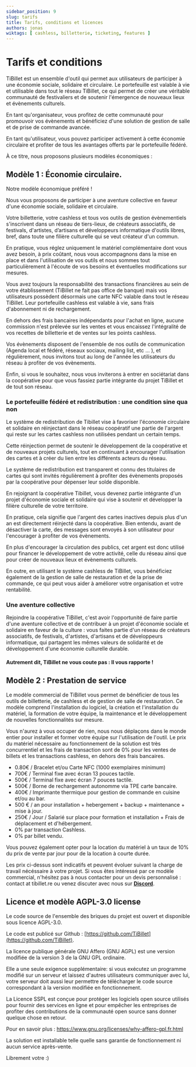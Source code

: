 ```yaml
---
sidebar_position: 9
slug: tarifs
title: Tarifs, conditions et licences
authors: jonas
wiktags: [ cashless, billetterie, ticketing, features ]
---
```


# Tarifs et conditions

TiBillet est un ensemble d'outil qui permet aux utilisateurs de participer à une économie sociale, solidaire et
circulaire.
Le portefeuille est valable à vie et utilisable dans tout le réseau TiBillet, ce qui permet de créer une véritable
communauté de festivaliers et de soutenir l'émergence de nouveaux lieux et évènements culturels.

En tant qu'organisateur, vous profitez de cette communauté pour promouvoir vos évènements et bénéficiez
d'une solution de gestion de salle et de prise de commande avancée.

En tant qu'utilisateur, vous pouvez participer activement à cette économie circulaire et profiter de tous les
avantages offerts par le portefeuille fédéré.

À ce titre, nous proposons plusieurs modèles économiques :

## Modèle 1 : Économie circulaire.

Notre modèle économique préféré !

Nous vous proposons de participer à une aventure collective en faveur d'une économie sociale, solidaire et circulaire.

Votre billetterie, votre cashless et tous vos outils de gestion évènementiels s'inscrivent dans un réseau
de tiers-lieux, de créateurs associatifs, de festivals, d'artistes, d’artisans et
développeurs informatique d'outils libres, bref, dans toute une filière culturelle qui se veut créateur d'un
commun.

En pratique, vous réglez uniquement le matériel complémentaire dont vous avez besoin, à prix coûtant,
nous vous accompagnons dans la mise en place et dans l'utilisation de vos outils et nous sommes tout particulièrement
à l'écoute de vos besoins et éventuelles modifications sur mesures.

Vous avez toujours la responsabilité des transactions financières au sein de votre établissement (TiBillet ne fait pas
office de banque) mais vos utilisateurs possèdent désormais une carte NFC valable dans tout le réseau TiBillet.
Leur portefeuille cashless est valable à vie, sans frais d'abonnement ni de rechargement.

En dehors des frais bancaires indépendants pour l'achat en ligne, aucune commission n'est prélevée sur
les ventes et vous encaissez l'intégralité de vos recettes de billetterie et de ventes sur les points cashless.

Vos évènements disposent de l'ensemble de nos outils de communication (Agenda local et fédéré, réseaux sociaux, mailing
list, etc ... ), et régulièrement, nous invitons tout au long de l'année les utilisateurs du réseau à profiter de vos
évènements.

Enfin, si vous le souhaitez, nous vous inviterons à entrer en sociétariat dans la coopérative
pour que vous fassiez partie intégrante du projet TiBillet et de tout son réseau.

### Le portefeuille fédéré et redistribution : une condition sine qua non

Le système de redistribution de Tibillet vise à favoriser l'économie circulaire et solidaire
en réinjectant dans le réseau coopératif une partie de l'argent qui reste sur les cartes cashless
non utilisées pendant un certain temps.

Cette réinjection permet de soutenir le développement de la coopérative et de nouveaux projets culturels,
tout en continuant à encourager l'utilisation des cartes et à créer du lien entre les différents acteurs du réseau.

Le système de redistribution est transparent et connu des titulaires de cartes
qui sont invités régulièrement à profiter des évènements proposés par la coopérative pour dépenser leur solde
disponible.

En rejoignant la coopérative Tibillet, vous devenez partie intégrante d'un projet d'économie sociale et solidaire
qui vise à soutenir et développer la filière culturelle de votre territoire.

En pratique, cela signifie que l'argent des cartes inactives depuis plus d'un an est directement réinjecté dans la
coopérative.
Bien entendu, avant de désactiver la carte, des messages sont envoyés à son utilisateur pour l'encourager à profiter de
vos évènements.

En plus d'encourager la circulation des publics, cet argent est donc utilisé pour financer le développement de votre
activité,
celle du réseau ainsi que pour créer de nouveaux lieux et évènements culturels.

En outre, en utilisant le système cashless de TiBillet, vous bénéficiez également de la gestion de salle
de restauration et de la prise de commande, ce qui peut vous aider à améliorer votre organisation et votre rentabilité.

### Une aventure collective

Rejoindre la coopérative TiBillet, c'est avoir l'opportunité de faire partie d'une aventure collective et de
contribuer à un projet d'économie sociale et solidaire en faveur de la culture : vous faites partie d'un réseau de
créateurs associatifs,
de festivals, d'artistes, d'artisans et de développeurs informatique, qui partagent les mêmes valeurs de solidarité
et de développement d'une économie culturelle durable.

#### Autrement dit, TiBillet ne vous coute pas : Il vous rapporte !

## Modèle 2 : Prestation de service

Le modèle commercial de TiBillet vous permet de bénéficier de tous les outils de billetterie, de cashless et de gestion
de salle de restauration. Ce modèle comprend l'installation du logiciel, la création
et l'installation du matériel, la formation de votre équipe, la maintenance et le développement de nouvelles
fonctionnalités sur mesure.

Vous n'aurez à vous occuper de rien, nous nous déplaçons dans le monde entier pour installer et former votre équipe
sur l'utilisation de l'outil. Le prix du matériel nécessaire au fonctionnement de la solution est très concurrentiel
et les frais de transaction sont de 0% pour les ventes de billets et les transactions cashless, en dehors des frais
bancaires.

- 0.80€ / Bracelet et/ou Carte NFC (1000 exemplaires minimum)
- 700€ / Terminal fixe avec écran 13 pouces tactile.
- 500€ / Terminal fixe avec écran 7 pouces tactile.
- 500€ / Borne de rechargement autonomme via TPE carte bancaire.
- 400€ / Imprimante thermique pour gestion de commande en cuisine et/ou au bar.
- 500 € / an pour installation + hebergement + backup + maintenance + mise à jour.
- 250€ / Jour / Salarié sur place pour formation et installation + Frais de déplacement et d'hébergement.
- 0% par transaction Cashless.
- 0% par billet vendu.

Vous pouvez également opter pour la location du matériel à un taux de 10% du prix de vente par jour pour de la location
à courte durée.

Les prix ci-dessus sont indicatifs et peuvent évoluer suivant la charge de travail nécéssaire à votre projet.
Si vous êtes intéressé par ce modèle commercial, n'hésitez pas à nous contacter pour un devis personnalisé :
contact at tibillet.re ou venez discuter avec nous sur **[Discord](https://discord.gg/7FJvtYx)**.

## Licence et modèle AGPL-3.0 license 

Le code source de l'ensemble des briques du projet est ouvert et disponible sous licence AGPL-3.0.

Le code est publicé sur Github : [https://github.com/TiBillet](https://github.com/TiBillet).

La licence publique générale GNU Affero (GNU AGPL) est une version modifiée de la version 3 de la GNU GPL ordinaire.

Elle a une seule exigence supplémentaire: si vous exécutez un programme modifié sur un serveur et laissez d'autres
utilisateurs communiquer avec lui, votre serveur doit aussi leur permettre de télécharger le code source correspondant à
la version modifiée en fonctionnement.

La Licence SSPL est conçue pour protéger les logiciels open source utilisés pour fournir des services en
ligne et pour empêcher les entreprises de profiter des contributions de la communauté open source sans donner quelque
chose en retour.

Pour en savoir plus : https://www.gnu.org/licenses/why-affero-gpl.fr.html

La solution est installable telle quelle sans garantie de fonctionnement ni aucun service après-vente.

Librement votre :) 
